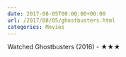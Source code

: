 ```yaml
---
date: 2017-08-05T00:00:00+00:00
url: /2017/08/05/ghostbusters.html
categories: Movies
---
```

Watched Ghostbusters (2016) - ★★★




